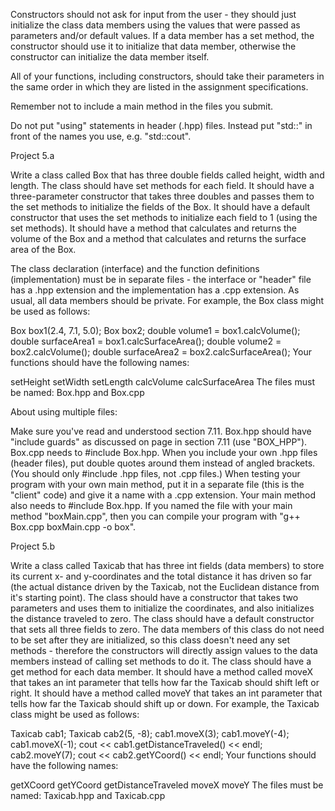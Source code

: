 Constructors should not ask for input from the user - they should just initialize the class data members using the values that were passed as parameters and/or default values.  If a data member has a set method, the constructor should use it to initialize that data member, otherwise the constructor can initialize the data member itself.

All of your functions, including constructors, should take their parameters in the same order in which they are listed in the assignment specifications.

Remember not to include a main method in the files you submit.

Do not put "using" statements in header (.hpp) files.  Instead put "std::" in front of the names you use, e.g. "std::cout".

 

Project 5.a

Write a class called Box that has three double fields called height, width and length.  The class should have set methods for each field.  It should have a three-parameter constructor that takes three doubles and passes them to the set methods to initialize the fields of the Box.  It should have a default constructor that uses the set methods to initialize each field to 1 (using the set methods).  It should have a method that calculates and returns the volume of the Box and a method that calculates and returns the surface area of the Box.

The class declaration (interface) and the function definitions (implementation) must be in separate files - the interface or "header" file has a .hpp extension and the implementation has a .cpp extension.  As usual, all data members should be private.  For example, the Box class might be used as follows:

Box box1(2.4, 7.1, 5.0);
Box box2;
double volume1 = box1.calcVolume();
double surfaceArea1 = box1.calcSurfaceArea();
double volume2 = box2.calcVolume();
double surfaceArea2 = box2.calcSurfaceArea();
Your functions should have the following names:

setHeight
setWidth
setLength
calcVolume
calcSurfaceArea
The files must be named: Box.hpp and Box.cpp

About using multiple files:

Make sure you've read and understood section 7.11.
Box.hpp should have "include guards" as discussed on page in section 7.11 (use "BOX_HPP").
Box.cpp needs to #include Box.hpp.  When you include your own .hpp files (header files), put double quotes around them instead of angled brackets.  (You should only #include .hpp files, not .cpp files.)
When testing your program with your own main method, put it in a separate file (this is the "client" code) and give it a name with a .cpp extension.
Your main method also needs to #include Box.hpp.
If you named the file with your main method "boxMain.cpp", then you can compile your program with "g++ Box.cpp boxMain.cpp -o box".
 

Project 5.b

Write a class called Taxicab that has three int fields (data members) to store its current x- and y-coordinates and the total distance it has driven so far (the actual distance driven by the Taxicab, not the Euclidean distance from it's starting point).  The class should have a constructor that takes two parameters and uses them to initialize the coordinates, and also initializes the distance traveled to zero.  The class should have a default constructor that sets all three fields to zero.  The data members of this class do not need to be set after they are initialized, so this class doesn't need any set methods - therefore the constructors will directly assign values to the data members instead of calling set methods to do it.  The class should have a get method for each data member.  It should have a method called moveX that takes an int parameter that tells how far the Taxicab should shift left or right.  It should have a method called moveY that takes an int parameter that tells how far the Taxicab should shift up or down.  For example, the Taxicab class might be used as follows:

Taxicab cab1;
Taxicab cab2(5, -8);
cab1.moveX(3);
cab1.moveY(-4);
cab1.moveX(-1);
cout << cab1.getDistanceTraveled() << endl;
cab2.moveY(7);
cout << cab2.getYCoord() << endl;
Your functions should have the following names:

getXCoord
getYCoord
getDistanceTraveled
moveX
moveY
The files must be named: Taxicab.hpp and Taxicab.cpp


